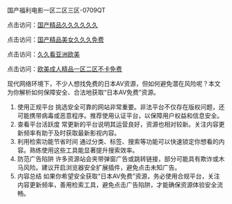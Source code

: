 国产福利电影一区二区三区-0709QT

点击访问：<a href="https://heiliaowzu4ur.pages.dev">国产精品久久久久久久</a>

点击访问：<a href="https://vassv.pages.dev/">国产精品美女久久久免费</a>

点击访问：<a href="https://heiliaoxwd5i8.pages.dev">久久看亚洲欧美</a>

点击访问：<a href="https://bered.pages.dev/">欧美成人精品一区二区不卡免费</a>

现代网络环境下，不少人想找免费的日本AV资源，但如何避免潜在风险呢？本文为你解析如何保障安全、合法地获取“日本AV免费”资源。
1. 使用正规平台
挑选安全可靠的网站非常重要。非法平台不仅存在版权问题，还可能携带病毒或恶意程序。推荐使用认证平台，以保障用户权益和信息安全。
2. 查看平台活跃度
常更新的平台说明其运营良好，资源也相对较新。关注内容更新频率有助于及时获取最新影视内容。
3. 利用检索功能节省时间
通过分类、标签、搜索等功能可以快速锁定你想看的内容。熟练使用这些工具能显著提升搜索效率。
4. 防范广告陷阱
许多资源站会夹带弹窗广告或跳转链接，部分可能具有欺诈或木马风险。建议开启浏览器安全扩展插件，避免点击未知广告。
5. 内容总结
如果你希望安全获取“日本AV免费”资源，务必使用合规平台，关注内容更新频率，善用检索工具，避免点击广告陷阱，才能确保资源体验安全流畅。



<span style="display:none;">[Canonical link]( https://github.com/ad0700925/486525 ）</span>
